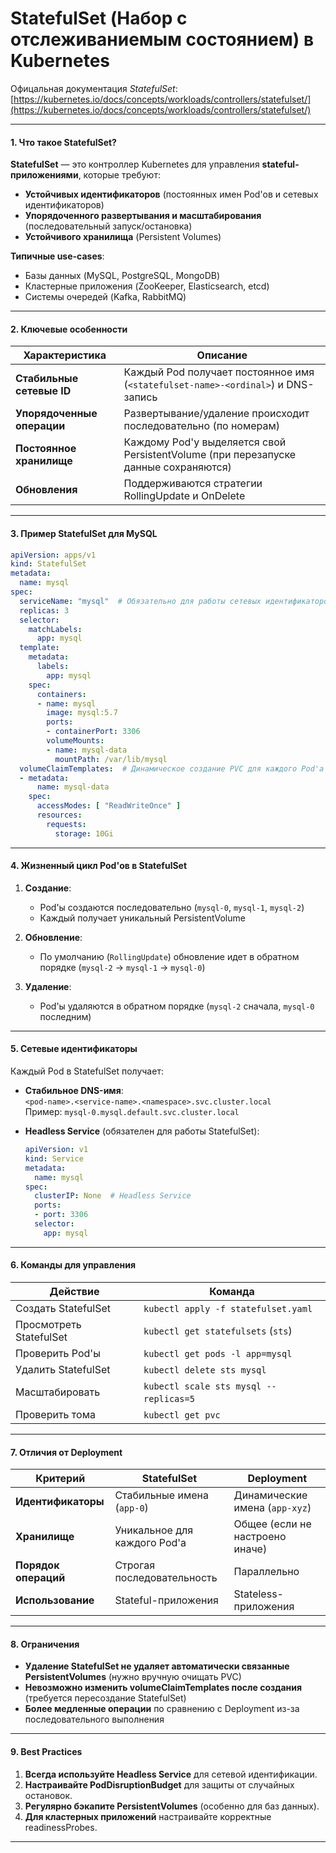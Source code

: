 # StatefulSet (Набор с отслеживаниемым состоянием) в Kubernetes

Офицальная документация *StatefulSet*: [https://kubernetes.io/docs/concepts/workloads/controllers/statefulset/](https://kubernetes.io/docs/concepts/workloads/controllers/statefulset/)

---

#### **1. Что такое StatefulSet?**

**StatefulSet** — это контроллер Kubernetes для управления **stateful-приложениями**, которые требуют:

* **Устойчивых идентификаторов** (постоянных имен Pod'ов и сетевых идентификаторов)
* **Упорядоченного развертывания и масштабирования** (последовательный запуск/остановка)
* **Устойчивого хранилища** (Persistent Volumes)

**Типичные use-cases**:

* Базы данных (MySQL, PostgreSQL, MongoDB)
* Кластерные приложения (ZooKeeper, Elasticsearch, etcd)
* Системы очередей (Kafka, RabbitMQ)

---

#### **2. Ключевые особенности**

|Характеристика|Описание|
| ------------------------------| ------------------------------------------------------------------------------------------------------------------------------------------|
|**Стабильные сетевые ID**|Каждый Pod получает постоянное имя (`<statefulset-name>-<ordinal>`​) и DNS-запись|
|**Упорядоченные операции**|Развертывание/удаление происходит последовательно (по номерам)|
|**Постоянное хранилище**|Каждому Pod'у выделяется свой PersistentVolume (при перезапуске данные сохраняются)|
|**Обновления**|Поддерживаются стратегии RollingUpdate и OnDelete|

---

#### **3. Пример StatefulSet для MySQL**

```yaml
apiVersion: apps/v1
kind: StatefulSet
metadata:
  name: mysql
spec:
  serviceName: "mysql"  # Обязательно для работы сетевых идентификаторов
  replicas: 3
  selector:
    matchLabels:
      app: mysql
  template:
    metadata:
      labels:
        app: mysql
    spec:
      containers:
      - name: mysql
        image: mysql:5.7
        ports:
        - containerPort: 3306
        volumeMounts:
        - name: mysql-data
          mountPath: /var/lib/mysql
  volumeClaimTemplates:  # Динамическое создание PVC для каждого Pod'а
  - metadata:
      name: mysql-data
    spec:
      accessModes: [ "ReadWriteOnce" ]
      resources:
        requests:
          storage: 10Gi
```

---

#### **4. Жизненный цикл Pod'ов в StatefulSet**

1. **Создание**:

    * Pod'ы создаются последовательно (`mysql-0`​, `mysql-1`​, `mysql-2`​)
    * Каждый получает уникальный PersistentVolume
2. **Обновление**:

    * По умолчанию (`RollingUpdate`​) обновление идет в обратном порядке (`mysql-2`​ → `mysql-1`​ → `mysql-0`​)
3. **Удаление**:

    * Pod'ы удаляются в обратном порядке (`mysql-2`​ сначала, `mysql-0`​ последним)

---

#### **5. Сетевые идентификаторы**

Каждый Pod в StatefulSet получает:

* **Стабильное DNS-имя**:  
  ​`<pod-name>.<service-name>.<namespace>.svc.cluster.local`​  
  Пример: `mysql-0.mysql.default.svc.cluster.local`​
* **Headless Service** (обязателен для работы StatefulSet):

  ```yaml
  apiVersion: v1
  kind: Service
  metadata:
    name: mysql
  spec:
    clusterIP: None  # Headless Service
    ports:
    - port: 3306
    selector:
      app: mysql
  ```

---

#### **6. Команды для управления**

|Действие|Команда|
| ------------------------------------| ----------------|
|Создать StatefulSet|​`kubectl apply -f statefulset.yaml`​|
|Просмотреть StatefulSet|​`kubectl get statefulsets`​ (`sts`​)|
|Проверить Pod'ы|​`kubectl get pods -l app=mysql`​|
|Удалить StatefulSet|​`kubectl delete sts mysql`​|
|Масштабировать|​`kubectl scale sts mysql --replicas=5`​|
|Проверить тома|​`kubectl get pvc`​|

---

#### **7. Отличия от Deployment**

|Критерий|StatefulSet|Deployment|
| ------------------| -----------------------------------------------------| ----------------------------------------------------------|
|**Идентификаторы**|Стабильные имена (`app-0`​)|Динамические имена (`app-xyz`​)|
|**Хранилище**|Уникальное для каждого Pod'а|Общее (если не настроено иначе)|
|**Порядок операций**|Строгая последовательность|Параллельно|
|**Использование**|Stateful-приложения|Stateless-приложения|

---

#### **8. Ограничения**

* **Удаление StatefulSet не удаляет автоматически связанные PersistentVolumes** (нужно вручную очищать PVC)
* **Невозможно изменить volumeClaimTemplates после создания** (требуется пересоздание StatefulSet)
* **Более медленные операции** по сравнению с Deployment из-за последовательного выполнения

---

#### **9. Best Practices**

1. **Всегда используйте Headless Service** для сетевой идентификации.
2. **Настраивайте PodDisruptionBudget** для защиты от случайных остановок.
3. **Регулярно бэкапите PersistentVolumes** (особенно для баз данных).
4. **Для кластерных приложений** настраивайте корректные readinessProbes.

---
